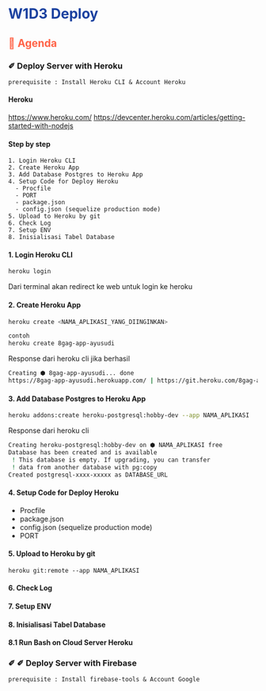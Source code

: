 <h1 style="color:#1c42a0"> W1D3 Deploy </h1>

<h2 style="color:tomato">🦊 Agenda</h2>

### ✐ Deploy Server with Heroku
```
prerequisite : Install Heroku CLI & Account Heroku
```
#### Heroku 
https://www.heroku.com/
https://devcenter.heroku.com/articles/getting-started-with-nodejs

#### Step by step
```
1. Login Heroku CLI
2. Create Heroku App
3. Add Database Postgres to Heroku App 
4. Setup Code for Deploy Heroku 
  - Procfile 
  - PORT 
  - package.json
  - config.json (sequelize production mode)
5. Upload to Heroku by git 
6. Check Log
7. Setup ENV 
8. Inisialisasi Tabel Database
```

#### 1. Login Heroku CLI
```bash
heroku login
```  
Dari terminal akan redirect ke web untuk login ke heroku

#### 2. Create Heroku App
```bash
heroku create <NAMA_APLIKASI_YANG_DIINGINKAN> 

contoh 
heroku create 8gag-app-ayusudi
```
Response dari heroku cli jika berhasil 
```bash
Creating ⬢ 8gag-app-ayusudi... done
https://8gag-app-ayusudi.herokuapp.com/ | https://git.heroku.com/8gag-app-ayusudi.git
```

#### 3. Add Database Postgres to Heroku App 
```bash
heroku addons:create heroku-postgresql:hobby-dev --app NAMA_APLIKASI
```
Response dari heroku cli
```bash
Creating heroku-postgresql:hobby-dev on ⬢ NAMA_APLIKASI free
Database has been created and is available
 ! This database is empty. If upgrading, you can transfer
 ! data from another database with pg:copy
Created postgresql-xxxx-xxxxx as DATABASE_URL
```
#### 4. Setup Code for Deploy Heroku 
- Procfile 
- package.json
- config.json (sequelize production mode)
- PORT

#### 5. Upload to Heroku by git 
```
heroku git:remote --app NAMA_APLIKASI
```



#### 6. Check Log

#### 7. Setup ENV 

#### 8. Inisialisasi Tabel Database
#### 8.1 Run Bash on Cloud Server Heroku



### ✐ ✐ Deploy Server with Firebase
```
prerequisite : Install firebase-tools & Account Google 
```
